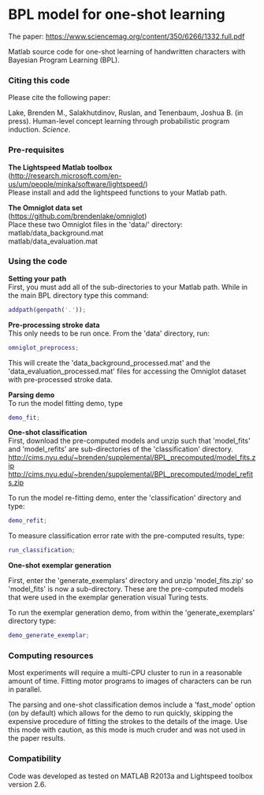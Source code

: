 # BPL model for one-shot learning

The paper: https://www.sciencemag.org/content/350/6266/1332.full.pdf

Matlab source code for one-shot learning of handwritten characters with Bayesian Program Learning (BPL).

### Citing this code
Please cite the following paper:


Lake, Brenden M., Salakhutdinov, Ruslan, and Tenenbaum, Joshua B. (in press). Human-level concept learning through probabilistic program induction. _Science_.


### Pre-requisites 

**The Lightspeed Matlab toolbox**   
(http://research.microsoft.com/en-us/um/people/minka/software/lightspeed/)   
Please install and add the lightspeed functions to your Matlab path.

**The Omniglot data set**   
(https://github.com/brendenlake/omniglot)   
Place these two Omniglot files in the 'data/' directory:   
matlab/data_background.mat   
matlab/data_evaluation.mat

### Using the code

**Setting your path**   
First, you must add all of the sub-directories to your Matlab path. While in the main BPL directory type this command:

```matlab
addpath(genpath('.'));
```

**Pre-processing stroke data**   
This only needs to be run once. From the 'data' directory, run:

```matlab
omniglot_preprocess;
```

This will create the 'data_background_processed.mat' and the 'data_evaluation_processed.mat' files for accessing the Omniglot dataset with pre-processed stroke data.

**Parsing demo**   
To run the model fitting demo, type 

```matlab
demo_fit;
```

**One-shot classification**   
First, download the pre-computed models and unzip such that 'model_fits' and 'model_refits' are sub-directories of the 'classification' directory.   
http://cims.nyu.edu/~brenden/supplemental/BPL_precomputed/model_fits.zip   
http://cims.nyu.edu/~brenden/supplemental/BPL_precomputed/model_refits.zip

To run the model re-fitting demo, enter the 'classification' directory and type:

```matlab
demo_refit;
```

To measure classification error rate with the pre-computed results, type:

```matlab
run_classification;
```

**One-shot exemplar generation**

First, enter the 'generate_exemplars' directory and unzip 'model_fits.zip' so 'model_fits' is now a sub-directory. These are the pre-computed models that were used in the exemplar generation visual Turing tests.

To run the exemplar generation demo, from within the 'generate_exemplars' directory type:

```matlab
demo_generate_exemplar;
```

### Computing resources

Most experiments will require a multi-CPU cluster to run in a reasonable amount of time. Fitting motor programs to images of characters can be run in parallel.

The parsing and one-shot classification demos include a 'fast_mode' option (on by default) which allows for the demo to run quickly, skipping the expensive procedure of fitting the strokes to the details of the image. Use this mode with caution, as this mode is much cruder and was not used in the paper results.

### Compatibility

Code was developed as tested on MATLAB R2013a and Lightspeed toolbox version 2.6.
